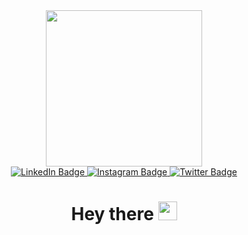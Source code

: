 

<!--
**tishajain25/tishajain25** is a ✨ _special_ ✨ repository because its `README.md` (this file) appears on your GitHub profile.

Here are some ideas to get you started:

- 🔭 I’m currently working on ...
- 🌱 I’m currently learning ...
- 👯 I’m looking to collaborate on ...
- 🤔 I’m looking for help with ...
- 💬 Ask me about ...
- 📫 How to reach me: ...
- 😄 Pronouns: ...
- ⚡ Fun fact: ...
-->

<div id="header" align="center">
  <img src="https://media3.giphy.com/media/L1R1tvI9svkIWwpVYr/giphy.gif?cid=ecf05e47rp0p3tp2mym1gb0av35pivm0fs40nmqsdzqk7uu8&rid=giphy.gif&ct=g" width="250"/>


<div id="badges">
  <a href="(https://www.linkedin.com/in/tisha-jain-a06323233)">
    <img src="https://img.shields.io/badge/LinkedIn-blue?style=for-the-badge&logo=linkedin&logoColor=white" alt="LinkedIn Badge"/>
  </a>
  <a href="your-youtube-URL">
    <img src="https://img.shields.io/badge/Instagram-pink?style=for-the-badge&logo=instagram&logoColor=white" alt="Instagram Badge"/>
  </a>
  <a href="(https://twitter.com/jaintisha25?t=xQnOmn7wQSKO-5UsetT82Q&s=09)">
    <img src="https://img.shields.io/badge/Twitter-blue?style=for-the-badge&logo=twitter&logoColor=white" alt="Twitter Badge"/>
  </a>
</div>

<img src="https://komarev.com/ghpvc/?username=tishajain25&style=flat-square&color=blue" alt=""/>
  <h1>
  Hey there 
  <img src="https://media.giphy.com/media/hvRJCLFzcasrR4ia7z/giphy.gif" width="30px"/>
</h1>
</div>
